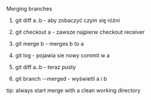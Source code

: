 Merging branches

1. git diff a..b - aby zobaczyć czym się różni

2. git checkout a - zawsze najpierw checkout receiver

3. git merge b - merges b to a

4. git log - pojawia sie nowy commit w a

5. git diff a..b - teraz pusty

6. git branch --merged - wyświetli a i b

tip: always start merge with a clean working directory

